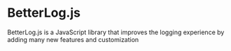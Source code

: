# BetterLog.js
BetterLog.js is a JavaScript library that improves the logging experience by adding many new features and customization
